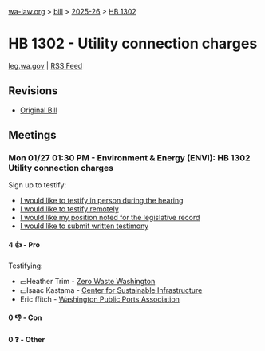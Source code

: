 [wa-law.org](/) > [bill](/bill/) > [2025-26](/bill/2025-26/) > [HB 1302](/bill/2025-26/hb/1302/)

# HB 1302 - Utility connection charges
[leg.wa.gov](https://app.leg.wa.gov/billsummary?BillNumber=1302&Year=2025&Initiative=false) | [RSS Feed](./rss.xml)

## Revisions
* [Original Bill](1/)

## Meetings
### Mon 01/27 01:30 PM - Environment & Energy (ENVI): HB 1302 Utility connection charges
Sign up to testify:
* [I would like to testify in person during the hearing](https://app.leg.wa.gov/csi/Testifier/Add?chamber=House&mId=32558&aId=161985&caId=25058&tId=1)
* [I would like to testify remotely](https://app.leg.wa.gov/csi/Testifier/Add?chamber=House&mId=32558&aId=161985&caId=25058&tId=2)
* [I would like my position noted for the legislative record](https://app.leg.wa.gov/csi/Testifier/Add?chamber=House&mId=32558&aId=161985&caId=25058&tId=3)
* [I would like to submit written testimony](https://app.leg.wa.gov/csi/Testifier/Add?chamber=House&mId=32558&aId=161985&caId=25058&tId=4)

#### 4 👍 - Pro
Testifying:
* 💵Heather Trim - [Zero Waste Washington](/org/zero_waste_washington/)
* 💵Isaac Kastama - [Center for Sustainable Infrastructure](/org/center_for_sustainable_infrastructure/)
* Eric ffitch - [Washington Public Ports Association](/org/washington_public_ports_association/)

#### 0 👎 - Con

#### 0 ❓ - Other
